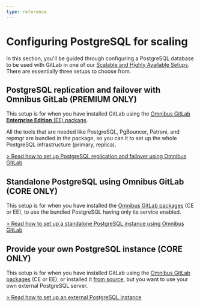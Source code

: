 ```yaml
---
type: reference
---
```


# Configuring PostgreSQL for scaling

In this section, you'll be guided through configuring a PostgreSQL database to
be used with GitLab in one of our [Scalable and Highly Available Setups](../reference_architectures/index.md).
There are essentially three setups to choose from.

## PostgreSQL replication and failover with Omnibus GitLab **(PREMIUM ONLY)**

This setup is for when you have installed GitLab using the
[Omnibus GitLab **Enterprise Edition** (EE) package](https://about.gitlab.com/install/?version=ee).

All the tools that are needed like PostgreSQL, PgBouncer, Patroni, and repmgr are bundled in
the package, so you can it to set up the whole PostgreSQL infrastructure (primary, replica).

[> Read how to set up PostgreSQL replication and failover using Omnibus GitLab](replication_and_failover.md)

## Standalone PostgreSQL using Omnibus GitLab **(CORE ONLY)**

This setup is for when you have installed the
[Omnibus GitLab packages](https://about.gitlab.com/install/) (CE or EE),
to use the bundled PostgreSQL having only its service enabled.

[> Read how to set up a standalone PostgreSQL instance using Omnibus GitLab](standalone.md)

## Provide your own PostgreSQL instance **(CORE ONLY)**

This setup is for when you have installed GitLab using the
[Omnibus GitLab packages](https://about.gitlab.com/install/) (CE or EE),
or installed it [from source](../../install/installation.md), but you want to use
your own external PostgreSQL server.

[> Read how to set up an external PostgreSQL instance](external.md)

